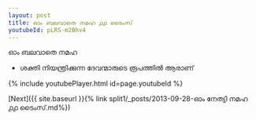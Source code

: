 ```yaml
---
layout: post
title: ഓം ബലവാതെ നമഹ ൧൧ ടൈംസ്
youtubeId: pLRS-m2Bhv4
---
```

 
 
 ഓം ബലവാതെ നമഹ 
 
 -  ശക്തി നിയന്ത്രിക്കുന്ന ദേവന്മാരുടെ രൂപത്തിൽ ആരാണ് 
 
  
 
  
 
 
 
 
 
 


{% include youtubePlayer.html id=page.youtubeId %}
 
[Next]({{ site.baseurl }}{% link  split1/_posts/2013-09-28-ഓം നേത്യി നമഹ ൧൧ ടൈംസ്.md%})
 
